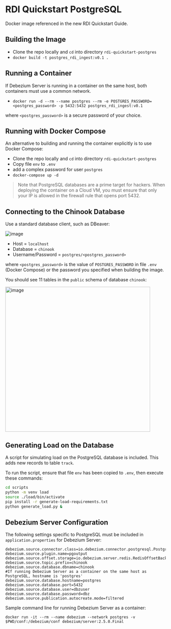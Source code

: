 # RDI Quickstart PostgreSQL

Docker image referenced in the new RDI Quickstart Guide.

## Building the Image
- Clone the repo locally and `cd` into directory `rdi-quickstart-postgres`
- `docker build -t postgres_rdi_ingest:v0.1 .`

## Running a Container
If Debezium Server is running in a container on the same host, both containers must use a common network.
- `docker run -d --rm --name postgres --rm -e POSTGRES_PASSWORD=<postgres_password> -p 5432:5432 postgres_rdi_ingest:v0.1`

where `<postgres_password>` is a secure password of your choice.

## Running with Docker Compose
An alternative to building and running the container explicitly is to use  Docker Compose:
- Clone the repo locally and `cd` into directory `rdi-quickstart-postgres`
- Copy file `env` to `.env`
- add a complex password for user `postgres`
- `docker-compose up -d`

> Note that PostgreSQL databases are a prime target for hackers. When deploying the container on a Cloud VM, you must ensure that only your IP is allowed in the firewall rule that opens port 5432.

## Connecting to the Chinook Database
Use a standard database client, such as DBeaver:

![image](https://github.com/Redislabs-Solution-Architects/rdi-quickstart-postgres/assets/116373419/e6f98546-a815-41bb-8f23-43fd6955e973)

- Host = `localhost`
- Database = `chinook`
- Username/Password = `postgres/<postgres_password>`

where `<postgres_password>` is the value of `POSTGRES_PASSWORD` in file `.env` (Docker Compose) or the password you specified when building the image.

You should see 11 tables in the `public` schema of database `chinook`:

<img width="455" alt="image" src="https://github.com/Redislabs-Solution-Architects/rdi-quickstart-postgres/assets/116373419/c4685f71-bb25-4e02-b9ee-09b3a6223b70">

## Generating Load on the Database
A script for simulating load on the PostgreSQL database is included. This adds new records to table `track`.

To run the script, ensure that file `env` has been copied to `.env`, then execute these commands:
```bash
cd scripts
python -m venv load
source ./load/bin/activate
pip install -r generate-load-requirements.txt
python generate_load.py &
```

## Debezium Server Configuration
The following settings specific to PostgreSQL must be included in `application.properties` for Debezium Server:
```
debezium.source.connector.class=io.debezium.connector.postgresql.PostgresConnector
debezium.source.plugin.name=pgoutput
debezium.source.offset.storage=io.debezium.server.redis.RedisOffsetBackingStore
debezium.source.topic.prefix=chinook
debezium.source.database.dbname=chinook
#If running Debezium Server as a container on the same host as PostgreSQL, hostname is 'postgres'
debezium.source.database.hostname=postgres
debezium.source.database.port=5432
debezium.source.database.user=dbzuser
debezium.source.database.password=dbz
debezium.source.publication.autocreate.mode=filtered
```
Sample command line for running Debezium Server as a container:

```docker run -it --rm --name debezium --network postgres -v $PWD/conf:/debezium/conf debezium/server:2.5.0.Final```
